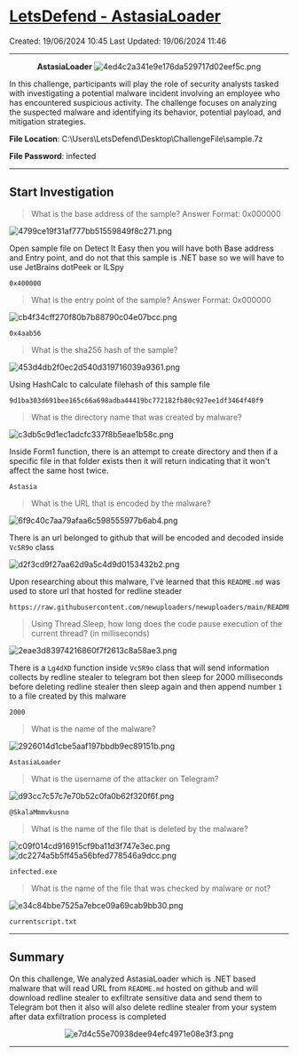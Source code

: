 # [LetsDefend - AstasiaLoader](https://app.letsdefend.io/challenge/astasialoader)
Created: 19/06/2024 10:45
Last Updated: 19/06/2024 11:46
* * *
<div align=center>

**AstasiaLoader**
![4ed4c2a341e9e176da529717d02eef5c.png](../../_resources/4ed4c2a341e9e176da529717d02eef5c-1.png)
</div>

In this challenge, participants will play the role of security analysts tasked with investigating a potential malware incident involving an employee who has encountered suspicious activity. The challenge focuses on analyzing the suspected malware and identifying its behavior, potential payload, and mitigation strategies.

**File Location**: C:\Users\LetsDefend\Desktop\ChallengeFile\sample.7z

**File Password**: infected

* * *
## Start Investigation
>What is the base address of the sample?
Answer Format: 0x000000

![4799ce19f31af777bb51559849f8c271.png](../../_resources/4799ce19f31af777bb51559849f8c271.png)

Open sample file on Detect It Easy then you will have both Base address and Entry point, and do not that this sample is .NET base so we will have to use JetBrains dotPeek or ILSpy

```
0x400000
```

>What is the entry point of the sample?
Answer Format: 0x000000

![cb4f34cff270f80b7b88790c04e07bcc.png](../../_resources/cb4f34cff270f80b7b88790c04e07bcc.png)
```
0x4aab56
```

>What is the sha256 hash of the sample?

![453d4db2f0ec2d540d319716039a9361.png](../../_resources/453d4db2f0ec2d540d319716039a9361.png)

Using HashCalc to calculate filehash of this sample file

```
9d1ba303d691bee165c66a698adba44419bc772182fb80c927ee1df3464f40f9
```

>What is the directory name that was created by malware?

![c3db5c9d1ec1adcfc337f8b5eae1b58c.png](../../_resources/c3db5c9d1ec1adcfc337f8b5eae1b58c.png)

Inside Form1 function, there is an attempt to create directory and then if a specific file in that folder exists then it will return indicating that it won't affect the same host twice.

```
Astasia
```

>What is the URL that is encoded by the malware?

![6f9c40c7aa79afaa6c598555977b6ab4.png](../../_resources/6f9c40c7aa79afaa6c598555977b6ab4.png)

There is an url belonged to github that will be encoded and decoded inside `VcSR9o` class 

![d2f3cd9f27aa62d9a5c4d9d0153432b2.png](../../_resources/d2f3cd9f27aa62d9a5c4d9d0153432b2.png)

Upon researching about this malware, I've learned that this `README.md` was used to store url that hosted for redline steader

```
https://raw.githubusercontent.com/newuploaders/newuploaders/main/README.md
```

>Using Thread.Sleep, how long does the code pause execution of the current thread? (in milliseconds)

![2eae3d83974216860f7f2613c8a58ae3.png](../../_resources/2eae3d83974216860f7f2613c8a58ae3.png)

There is a `Lg4dXD` function inside `VcSR9o` class that will send information collects by redline stealer to telegram bot then sleep for 2000 milliseconds before deleting redline stealer then sleep again and then append number `1` to a file created by this malware

```
2000
```

>What is the name of the malware?

![2926014d1cbe5aaf197bbdb9ec89151b.png](../../_resources/2926014d1cbe5aaf197bbdb9ec89151b.png)
```
AstasiaLoader
```

>What is the username of the attacker on Telegram?

![d93cc7c57c7e70b52c0fa0b62f320f6f.png](../../_resources/d93cc7c57c7e70b52c0fa0b62f320f6f.png)
```
@SkalaMmmvkusno
```

>What is the name of the file that is deleted by the malware?

![c09f014cd916915cf9ba11d3f747e3ec.png](../../_resources/c09f014cd916915cf9ba11d3f747e3ec.png)
![dc2274a5b5ff45a56bfed778546a9dcc.png](../../_resources/dc2274a5b5ff45a56bfed778546a9dcc.png)
```
infected.exe
```

>What is the name of the file that was checked by malware or not?

![e34c84bbe7525a7ebce09a69cab9bb30.png](../../_resources/e34c84bbe7525a7ebce09a69cab9bb30.png)
```
currentscript.txt
```

* * *
## Summary

On this challenge, We analyzed AstasiaLoader which is .NET based malware that will read URL from `README.md` hosted on github and will download redline stealer to exfiltrate sensitive data and send them to Telegram bot then it also will also delete redline stealer from your system after data exfiltration process is completed 

<div align=center>

![e7d4c55e70938dee94efc4971e08e3f3.png](../../_resources/e7d4c55e70938dee94efc4971e08e3f3.png)
</div>

* * *